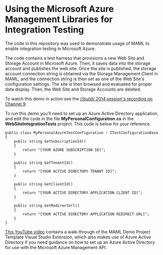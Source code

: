 # Using the Microsoft Azure Management Libraries for Integration Testing #
The code in this repository was used to demonstrate usage of MAML to enable integration testing in Microsoft Azure. 

The code contains a test harness that provisions a new Web Site and Storage Account in Microsoft Azure. Then, it saves data into the storage account and publishes the web site. Once the site is published, the storage account connection string is obtained via the Storage Management Client in MAML, and the connection string is then set as one of the Web Site's configuration settings. The site is then browsed and evaluated for proper data display. Then, the Web Site and Storage Accounts are deleted. 

To watch this demo in action see the [//build/ 2014 session's recording on Channel 9](http://channel9.msdn.com/Events/Build/2014/3-621). 

To run this demo you'll need to set up an Azure Active Directory application, and edit the code in the file **MyPersonalConfiguration.cs** in the **WebSiteIntegrationTests** project. This code is below for your reference.

	public class MyPersonalAzureTestConfiguration : ITestConfigurationBase
	{
	    public string GetSubscriptionId()
	    {
	        return "[YOUR AZURE SUBSCRIPTION ID]";
	    }
	
	    public string GetTenantId()
	    {
	        return "[YOUR ACTIVE DIRECTORY TENANT ID]";
	    }
	
	    public string GetClientId()
	    {
	        return "[YOUR ACTIVE DIRECTORY APPLICATION CLIENT ID]";
	    }
	
	    public string GetRedirectUrl()
	    {
	        return "[YOUR ACTIVE DIRECTORY APPLICATION REDIRECT URL]";
	    }
	}

[This YouTube video](https://www.youtube.com/watch?v=hG6a8oyxynA&feature=youtu.be) contains a walk-through of the MAML Demo Project Template Visual Studio Extension, which also makes use of Azure Active Directory if you need guidance on how to set up an Azure Active Directory for use with the Microsoft Azure Management API. 